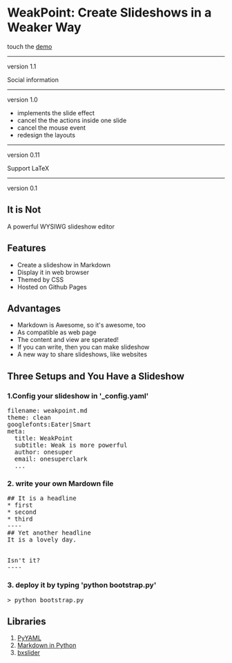 # WeakPoint: Create Slideshows in a Weaker Way

touch the [demo](http://blog.chengyichao.info/weakpoint/)

---------------
version 1.1

Social information


---------------
version 1.0

* implements the slide effect
* cancel the the actions inside one slide
* cancel the mouse event
* redesign the layouts 

------------
version 0.11

Support LaTeX 

---------------

version 0.1

## It is Not

A powerful WYSIWG slideshow editor  


## Features


* Create a slideshow in Markdown
* Display it in web browser
* Themed by CSS
* Hosted on Github Pages


## Advantages

* Markdown is Awesome, so it's awesome, too
* As compatible as web page
* The content and view are sperated!
* If you can write, then you can make slideshow
* A new way to share slideshows, like websites

## Three Setups and You Have a Slideshow
 
###  1.Config your slideshow in '_config.yaml'

<pre>
filename: weakpoint.md
theme: clean
googlefonts:Eater|Smart
meta:
  title: WeakPoint
  subtitle: Weak is more powerful
  author: onesuper
  email: onesuperclark
  ...
</pre>

### 2. write your own Mardown file 

<pre>
## It is a headline
* first
* second
* third
----
## Yet another headline
It is a lovely day.


Isn't it?
----
</pre>

### 3. deploy it by typing 'python bootstrap.py'

<pre>
> python bootstrap.py
</pre>

## Libraries

1. [PyYAML](http://pyyaml.org/)
2. [Markdown in Python](http://freewisdom.org/projects/python-markdown/)
3. [bxslider](http://bxslider.com)
